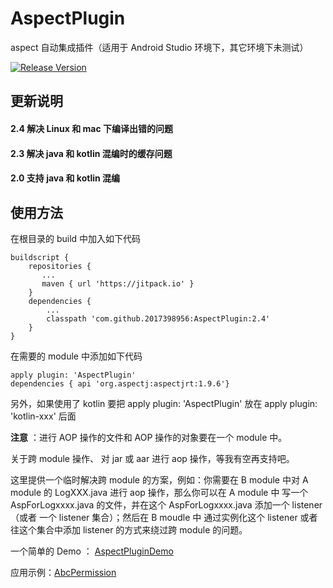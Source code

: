 # AspectPlugin
aspect 自动集成插件（适用于 Android Studio 环境下，其它环境下未测试）

[![Release Version](https://img.shields.io/badge/release-2.4-green.svg)](https://github.com/2017398956/AspectPlugin/releases)
 
## 更新说明

#### 2.4 解决 Linux 和 mac 下编译出错的问题
#### 2.3 解决 java 和 kotlin 混编时的缓存问题
#### 2.0 支持 java 和 kotlin 混编

## 使用方法

在根目录的 build 中加入如下代码

    buildscript {
        repositories {
           ...
           maven { url 'https://jitpack.io' }
        }
        dependencies {
            ...
            classpath 'com.github.2017398956:AspectPlugin:2.4'
        }
    }


在需要的 module 中添加如下代码


    apply plugin: 'AspectPlugin'
    dependencies { api 'org.aspectj:aspectjrt:1.9.6'}
    
另外，如果使用了 kotlin 要把 apply plugin: 'AspectPlugin' 放在 apply plugin: 'kotlin-xxx' 后面

**注意** ：进行 AOP 操作的文件和 AOP 操作的对象要在一个 module 中。

关于跨 module 操作、 对 jar 或 aar 进行 aop 操作，等我有空再支持吧。

这里提供一个临时解决跨 module 的方案，例如：你需要在 B module 中对 A module 的 LogXXX.java 进行 aop 操作，那么你可以在 A module 中 写一个 AspForLogxxxx.java 的文件，并在这个 AspForLogxxxx.java 添加一个 listener （或者 一个 listener 集合）；然后在 B moudle 中 通过实例化这个 listener 或者往这个集合中添加 listener 的方式来绕过跨 module 的问题。
    
    
一个简单的 Demo ： [AspectPluginDemo](https://github.com/2017398956/AspectPluginDemo)

应用示例：[AbcPermission](https://github.com/2017398956/AbcPermission "AbcPermission") 
